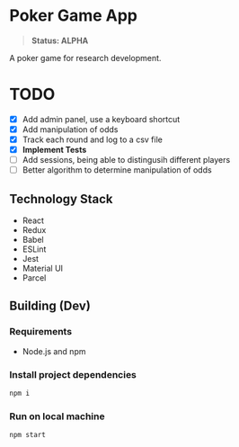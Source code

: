 # Poker Game App
> __Status: ALPHA__

A poker game for research development.

# TODO
+ [X] Add admin panel, use a keyboard shortcut
+ [X] Add manipulation of odds
+ [X] Track each round and log to a csv file
+ [X] **Implement Tests**
+ [ ] Add sessions, being able to distingusih different players
+ [ ] Better algorithm to determine manipulation of odds

## Technology Stack
+ React
+ Redux
+ Babel
+ ESLint
+ Jest
+ Material UI
+ Parcel

## Building (Dev)
### Requirements
+ Node.js and npm

### Install project dependencies
```sh
npm i
```

### Run on local machine
```sh
npm start
```
